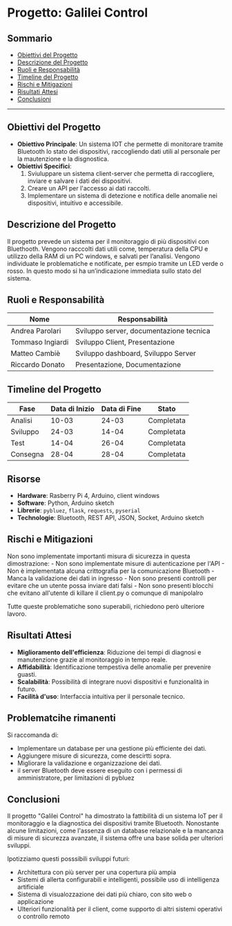 # Progetto: Galilei Control

## Sommario
- [Obiettivi del Progetto](#obiettivi-del-progetto)
- [Descrizione del Progetto](#descrizione-del-progetto)
- [Ruoli e Responsabilità](#ruoli-e-responsabilità)
- [Timeline del Progetto](#timeline-del-progetto)
- [Rischi e Mitigazioni](#rischi-e-mitigazioni)
- [Risultati Attesi](#risultati-attesi)
- [Conclusioni](#conclusioni)

---

## Obiettivi del Progetto
- **Obiettivo Principale**: Un sistema IOT che permette di monitorare tramite Bluetooth lo stato dei dispositivi, raccogliendo dati utili al personale per la mautenzione e la disgnostica.
- **Obiettivi Specifici**:
  1. Sviuluppare un sistema client-server che permetta di raccogliere, inviare e salvare i dati dei dispositivi.
  2. Creare un API per l'accesso ai dati raccolti.
  3. Implementare un sistema di detezione e notifica delle anomalie nei dispositivi, intuitivo e accessibile.

## Descrizione del Progetto
Il progetto prevede un sistema per il monitoraggio di più dispositivi con Bluethooth. Vengono racccolti dati utili come, temperatura della CPU e utilizzo della RAM di un PC windows, e salvati per l’analisi. 
Vengono individuate le problematiche e notificate, per esmpio tramite un LED verde o rosso. In questo modo si ha un’indicazione immediata sullo stato del sistema.

## Ruoli e Responsabilità
| Nome                  | Responsabilità                             |
|-----------------------|--------------------------------------------|
| Andrea Parolari       | Sviluppo server, documentazione tecnica    |
| Tommaso Ingiardi      | Sviluppo Client, Presentazione             |
| Matteo Cambiè         | Sviluppo dashboard, Sviluppo Server        |
| Riccardo Donato       | Presentazione, Documentazione              |


## Timeline del Progetto
| Fase         | Data di Inizio | Data di Fine | Stato      |
|--------------|----------------|--------------|------------|
| Analisi      | 10-03          | 24-03        | Completata |
| Sviluppo     | 24-03          | 14-04        | Completata |
| Test         | 14-04          | 26-04        | Completata |
| Consegna     | 28-04          | 28-04        | Completata |

## Risorse
- **Hardware**: Rasberry Pi 4, Arduino, client windows
- **Software**: Python, Arduino sketch
- **Librerie**: `pybluez`, `flask`, `requests`, `pyserial`
- **Technologie**: Bluetooth, REST API, JSON, Socket, Arduino sketch


## Rischi e Mitigazioni
Non sono  implementate importanti misura di sicurezza in questa dimostrazione:
    - Non sono implementate misure di autenticazione per l'API
    - Non è implementata alcuna crittografia per la comunicazione Bluetooth
    - Manca la validazione dei dati in ingresso
    - Non sono presenti controlli per evitare che un utente possa inviare dati falsi
    - Non sono presenti blocchi che evitano all'utente di killare il client.py o comunque di manipolalro

Tutte queste problematiche sono superabili, richiedono però ulteriore lavoro.


## Risultati Attesi
- **Miglioramento dell'efficienza**: Riduzione dei tempi di diagnosi e manutenzione grazie al monitoraggio in tempo reale.
- **Affidabilità**: Identificazione tempestiva delle anomalie per prevenire guasti.
- **Scalabilità**: Possibilità di integrare nuovi dispositivi e funzionalità in futuro.
- **Facilità d'uso**: Interfaccia intuitiva per il personale tecnico.

## Problematcihe rimanenti
Si raccomanda di:
- Implementare un database per una gestione più efficiente dei dati.
- Aggiungere misure di sicurezza, come descirtti sopra.
- Migliorare la validazione e organizzazione dei dati.
- il server Bluetooth deve essere eseguito con i permessi di amministratore, per limitazioni di pybluez

## Conclusioni
Il progetto "Galilei Control" ha dimostrato la fattibilità di un sistema IoT per il monitoraggio e la diagnostica dei dispositivi tramite Bluetooth. Nonostante alcune limitazioni, come l'assenza di un database relazionale e la mancanza di misure di sicurezza avanzate, il sistema offre una base solida per ulteriori sviluppi. 


Ipotizziamo questi posssibili sviluppi futuri:
- Architettura con più server per una copertura più ampia
- Sistemi di allerta configurabili e intelligenti, possibile uso di intelligenza artificiale
- Sistema di visualozzazione dei dati più chiaro, con sito web o applicazione
- Ulteriori funzionalità per il client, come supporto di altri sistemi operativi o controllo remoto
